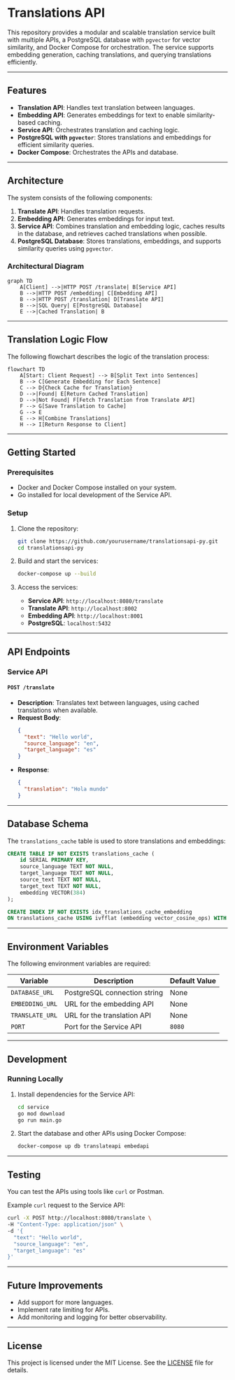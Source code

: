 # Translations API

This repository provides a modular and scalable translation service built with multiple APIs, a PostgreSQL database with `pgvector` for vector similarity, and Docker Compose for orchestration. The service supports embedding generation, caching translations, and querying translations efficiently.

---

## Features

- **Translation API**: Handles text translation between languages.
- **Embedding API**: Generates embeddings for text to enable similarity-based caching.
- **Service API**: Orchestrates translation and caching logic.
- **PostgreSQL with `pgvector`**: Stores translations and embeddings for efficient similarity queries.
- **Docker Compose**: Orchestrates the APIs and database.

---

## Architecture

The system consists of the following components:

1. **Translate API**: Handles translation requests.
2. **Embedding API**: Generates embeddings for input text.
3. **Service API**: Combines translation and embedding logic, caches results in the database, and retrieves cached translations when possible.
4. **PostgreSQL Database**: Stores translations, embeddings, and supports similarity queries using `pgvector`.

### Architectural Diagram

```mermaid
graph TD
    A[Client] -->|HTTP POST /translate| B[Service API]
    B -->|HTTP POST /embedding| C[Embedding API]
    B -->|HTTP POST /translation| D[Translate API]
    B -->|SQL Query| E[PostgreSQL Database]
    E -->|Cached Translation| B
```

---

## Translation Logic Flow

The following flowchart describes the logic of the translation process:

```mermaid
flowchart TD
    A[Start: Client Request] --> B[Split Text into Sentences]
    B --> C[Generate Embedding for Each Sentence]
    C --> D{Check Cache for Translation}
    D -->|Found| E[Return Cached Translation]
    D -->|Not Found| F[Fetch Translation from Translate API]
    F --> G[Save Translation to Cache]
    G --> E
    E --> H[Combine Translations]
    H --> I[Return Response to Client]
```

---

## Getting Started

### Prerequisites

- Docker and Docker Compose installed on your system.
- Go installed for local development of the Service API.

### Setup

1. Clone the repository:
   ```bash
   git clone https://github.com/yourusername/translationsapi-py.git
   cd translationsapi-py
   ```

2. Build and start the services:
   ```bash
   docker-compose up --build
   ```

3. Access the services:
   - **Service API**: `http://localhost:8080/translate`
   - **Translate API**: `http://localhost:8002`
   - **Embedding API**: `http://localhost:8001`
   - **PostgreSQL**: `localhost:5432`

---

## API Endpoints

### Service API

#### `POST /translate`
- **Description**: Translates text between languages, using cached translations when available.
- **Request Body**:
  ```json
  {
    "text": "Hello world",
    "source_language": "en",
    "target_language": "es"
  }
  ```
- **Response**:
  ```json
  {
    "translation": "Hola mundo"
  }
  ```

---

## Database Schema

The `translations_cache` table is used to store translations and embeddings:

```sql
CREATE TABLE IF NOT EXISTS translations_cache (
    id SERIAL PRIMARY KEY,
    source_language TEXT NOT NULL,
    target_language TEXT NOT NULL,
    source_text TEXT NOT NULL,
    target_text TEXT NOT NULL,
    embedding VECTOR(384)
);

CREATE INDEX IF NOT EXISTS idx_translations_cache_embedding
ON translations_cache USING ivfflat (embedding vector_cosine_ops) WITH (lists = 100);
```

---

## Environment Variables

The following environment variables are required:

| Variable          | Description                          | Default Value |
|--------------------|--------------------------------------|---------------|
| `DATABASE_URL`     | PostgreSQL connection string         | None          |
| `EMBEDDING_URL`    | URL for the embedding API            | None          |
| `TRANSLATE_URL`    | URL for the translation API          | None          |
| `PORT`             | Port for the Service API             | `8080`        |

---

## Development

### Running Locally

1. Install dependencies for the Service API:
   ```bash
   cd service
   go mod download
   go run main.go
   ```

2. Start the database and other APIs using Docker Compose:
   ```bash
   docker-compose up db translateapi embedapi
   ```

---

## Testing

You can test the APIs using tools like `curl` or Postman.

Example `curl` request to the Service API:
```bash
curl -X POST http://localhost:8080/translate \
-H "Content-Type: application/json" \
-d '{
  "text": "Hello world",
  "source_language": "en",
  "target_language": "es"
}'
```

---

## Future Improvements

- Add support for more languages.
- Implement rate limiting for APIs.
- Add monitoring and logging for better observability.

---

## License

This project is licensed under the MIT License. See the [LICENSE](LICENSE) file for details.
